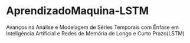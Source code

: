 # AprendizadoMaquina-LSTM
Avanços na Análise e Modelagem de Séries Temporais com Ênfase em Inteligência Artificial e Redes de Memória de Longo e Curto Prazo(LSTM)
